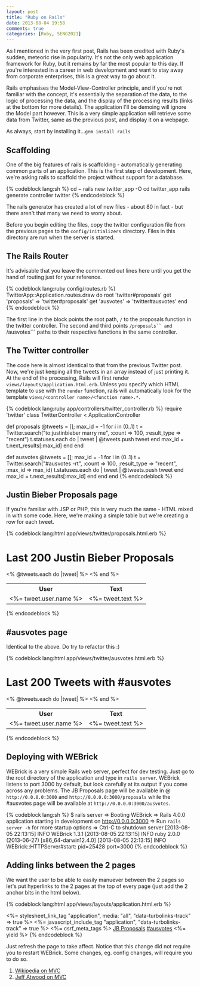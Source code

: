 ```yaml
---
layout: post
title: "Ruby on Rails"
date: 2013-08-04 19:58
comments: true
categories: [Ruby, SENG2021]
---
```


As I mentioned in the very first post, Rails has been credited with Ruby's sudden, meteoric rise in popularity. It's not the only web application framework for Ruby, but it remains by far the most popular to this day. If you're interested in a career in web development and want to stay away from corporate enterprises, this is a great way to go about it.

Rails emphasises the Model-View-Controller principle, and if you're not familiar with the concept, it's essentially the separation of the data, to the logic of processing the data, and the display of the processing results (links at the bottom for more details). The application I'll be demoing will ignore the Model part however. This is a very simple application will retrieve some data from Twitter, same as the previous post, and display it on a webpage.

As always, start by installing it...```gem install rails```

## Scaffolding

One of the big features of rails is scaffolding - automatically generating common parts of an application. This is the first step of development. Here, we're asking rails to scaffold the project without support for a database.

{% codeblock lang:sh %}
cd ~
rails new twitter_app -O
cd twitter_app
rails generate controller twitter
{% endcodeblock %}

The rails generator has created a lot of new files - about 80 in fact - but there aren't that many we need to worry about.

Before you begin editing the files, copy the twitter configuration file from the previous pages to the ```config/initializers``` directory. Files in this directory are run when the server is started.

## The Rails Router

It's advisable that you leave the commented out lines here until you get the hand of routing just for your reference.

{% codeblock lang:ruby config/routes.rb %}
TwitterApp::Application.routes.draw do
  root 'twitter#proposals'
  get 'proposals' => 'twitter#proposals'
  get 'ausvotes' => 'twitter#ausvotes'
end
{% endcodeblock %}

The first line in the block points the root path, ```/``` to the proposals function in the twitter controller. The second and third points ```/proposals`` and ```/ausvotes``` paths to their respective functions in the same controller.

## The Twitter controller

The code here is almost identical to that from the previous Twitter post. Now, we're just keeping all the tweets in an array instead of just printing it. At the end of the processing, Rails will first render ```views/layouts/application.html.erb```. Unless you specify which HTML template to use with the ```render``` function, rails will automatically look for the template ```views/<controller name>/<function name>.*```.

{% codeblock lang:ruby app/controllers/twitter_controller.rb %}
require 'twitter'
class TwitterController < ApplicationController
  
  def proposals
    @tweets = [];
    max_id = -1
    for i in (0..1)
      t = Twitter.search("to:justinbieber marry me", :count => 100, :result_type => "recent")
      t.statuses.each do | tweet |
        @tweets.push tweet
      end
      max_id = t.next_results[:max_id]
    end
  end

  def ausvotes
    @tweets = [];
    max_id = -1
    for i in (0..1)
      t = Twitter.search("#ausvotes -rt", :count => 100, :result_type => "recent", :max_id => max_id)
      t.statuses.each do | tweet |
        @tweets.push tweet
      end
      max_id = t.next_results[:max_id]
    end
  end
end
{% endcodeblock %}

## Justin Bieber Proposals page

If you're familiar with JSP or PHP, this is very much the same - HTML mixed in with some code. Here, we're making a simple table but we're creating a row for each tweet.

{% codeblock lang:html app/views/twitter/proposals.html.erb %}
<h1>Last 200 Justin Bieber Proposals</h1>

<table>
  <tr>
    <th>User</th>
    <th>Text</th>
  </tr>
<% @tweets.each do |tweet| %>
  <tr>
    <td><%= tweet.user.name %></td>
    <td><%= tweet.text %></td>
  </tr>
<% end %>
</table>
{% endcodeblock %}

## #ausvotes page

Identical to the above. Do try to refactor this :)

{% codeblock lang:html app/views/twitter/ausvotes.html.erb %}
<h1>Last 200 Tweets with #ausvotes</h1>

<table>
  <tr>
    <th>User</th>
    <th>Text</th>
  </tr>
<% @tweets.each do |tweet| %>
  <tr>
    <td><%= tweet.user.name %></td>
    <td><%= tweet.text %></td>
  </tr>
<% end %>
</table>
{% endcodeblock %}

## Deploying with WEBrick

WEBrick is a very simple Rails web server, perfect for dev testing. Just go to the root directory of the application and type in ```rails server```. WEBrick listens to port 3000 by default, but look carefully at its output if you come across any problems. The JB Proposals page will be available in @ ```http://0.0.0.0:3000``` and ```http://0.0.0.0:3000/proposals``` while the #ausvotes page will be available at ```http://0.0.0.0:3000/ausvotes```.

{% codeblock lang:sh %}
$ rails server
=> Booting WEBrick
=> Rails 4.0.0 application starting in development on http://0.0.0.0:3000
=> Run `rails server -h` for more startup options
=> Ctrl-C to shutdown server
[2013-08-05 22:13:15] INFO  WEBrick 1.3.1
[2013-08-05 22:13:15] INFO  ruby 2.0.0 (2013-06-27) [x86_64-darwin12.4.0]
[2013-08-05 22:13:15] INFO  WEBrick::HTTPServer#start: pid=25428 port=3000
{% endcodeblock %}

## Adding links between the 2 pages

We want the user to be able to easily manuever between the 2 pages so let's put hyperlinks to the 2 pages at the top of every page (just add the 2 anchor bits in the html below).

{% codeblock lang:html app/views/layouts/application.html.erb %}
<!DOCTYPE html>
<html>
<head>
  <title>TwitterApp</title>
  <%= stylesheet_link_tag    "application", media: "all", "data-turbolinks-track" => true %>
  <%= javascript_include_tag "application", "data-turbolinks-track" => true %>
  <%= csrf_meta_tags %>
</head>
<body>
  <a href="/proposals">JB Proposals</a>
  <a href="/ausvotes">#ausvotes</a>
<%= yield %>

</body>
</html>
{% endcodeblock %}

Just refresh the page to take affect. Notice that this change did not require you to restart WEBrick. Some changes, eg. config changes, will require you to do so.

1. [Wikipedia on MVC][1]
2. [Jeff Atwood on MVC][2]

  [1]: http://en.wikipedia.org/wiki/Model%E2%80%93view%E2%80%93controller
  [2]: http://www.codinghorror.com/blog/2008/05/understanding-model-view-controller.html